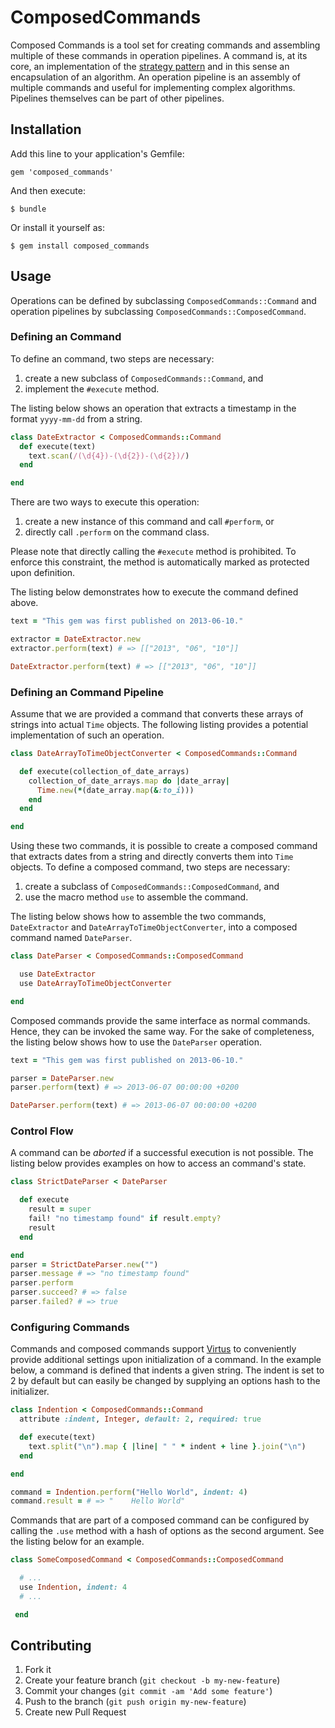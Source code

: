 # ComposedCommands

Composed Commands is a tool set for creating commands and assembling
multiple of these commands in operation pipelines. A command is, at its
core, an implementation of the [strategy
pattern](http://en.wikipedia.org/wiki/Strategy_pattern) and in this sense an
encapsulation of an algorithm. An operation pipeline is an assembly of multiple
commands and useful for implementing complex algorithms. Pipelines themselves
can be part of other pipelines.

## Installation

Add this line to your application's Gemfile:

    gem 'composed_commands'

And then execute:

    $ bundle

Or install it yourself as:

    $ gem install composed_commands

## Usage

Operations can be defined by subclassing `ComposedCommands::Command` and
operation pipelines by subclassing `ComposedCommands::ComposedCommand`.

### Defining an Command

To define an command, two steps are necessary:

1. create a new subclass of `ComposedCommands::Command`, and
2. implement the `#execute` method.

The listing below shows an operation that extracts a timestamp in the format
`yyyy-mm-dd` from a string.

```ruby
class DateExtractor < ComposedCommands::Command
  def execute(text)
    text.scan(/(\d{4})-(\d{2})-(\d{2})/)
  end

end
```

There are two ways to execute this operation:

1. create a new instance of this command and call `#perform`, or
2. directly call `.perform` on the command class.

Please note that directly calling the `#execute`
method is prohibited. To enforce this constraint, the method is automatically
marked as protected upon definition.

The listing below demonstrates how to execute the command defined above.

```ruby
text = "This gem was first published on 2013-06-10."

extractor = DateExtractor.new
extractor.perform(text) # => [["2013", "06", "10"]]

DateExtractor.perform(text) # => [["2013", "06", "10"]]
```

### Defining an Command Pipeline

Assume that we are provided a command that converts these arrays of strings
into actual `Time` objects. The following listing provides a potential
implementation of such an operation.

```ruby
class DateArrayToTimeObjectConverter < ComposedCommands::Command

  def execute(collection_of_date_arrays)
    collection_of_date_arrays.map do |date_array|
      Time.new(*(date_array.map(&:to_i)))
    end
  end

end
```

Using these two commands, it is possible to create a composed command that
extracts dates from a string and directly converts them into `Time` objects. To
define a composed command, two steps are necessary:

1. create a subclass of `ComposedCommands::ComposedCommand`, and
2. use the macro method `use` to assemble the command.

The listing below shows how to assemble the two commands, `DateExtractor` and
`DateArrayToTimeObjectConverter`, into a composed command named `DateParser`.

```ruby
class DateParser < ComposedCommands::ComposedCommand

  use DateExtractor
  use DateArrayToTimeObjectConverter

end
```

Composed commands provide the same interface as normal commands. Hence,
they can be invoked the same way. For the sake of completeness, the listing
below shows how to use the `DateParser` operation.

```ruby
text = "This gem was first published on 2013-06-10."

parser = DateParser.new
parser.perform(text) # => 2013-06-07 00:00:00 +0200

DateParser.perform(text) # => 2013-06-07 00:00:00 +0200
```

### Control Flow

A command can be *aborted* if a successful execution is not
possible. The listing below provides examples on how to access an command's state.

```ruby
class StrictDateParser < DateParser

  def execute
    result = super
    fail! "no timestamp found" if result.empty?
    result
  end

end
parser = StrictDateParser.new("")
parser.message # => "no timestamp found"
parser.perform
parser.succeed? # => false
parser.failed? # => true
```

### Configuring Commands

Commands and composed commands support
[Virtus](https://github.com/solnic/virtus) to conveniently
provide additional settings upon initialization of a command. In the
example below, a command is defined that indents a given string. The indent
is set to 2 by default but can easily be changed by supplying an options hash
to the initializer.

```ruby
class Indention < ComposedCommands::Command
  attribute :indent, Integer, default: 2, required: true

  def execute(text)
    text.split("\n").map { |line| " " * indent + line }.join("\n")
  end

end

command = Indention.perform("Hello World", indent: 4)
command.result = # => "    Hello World"
```

Commands that are part of a composed command can be configured by calling
the `.use` method with a hash of options as the second argument. See the
listing below for an example.

```ruby
class SomeComposedCommand < ComposedCommands::ComposedCommand

  # ...
  use Indention, indent: 4
  # ...

 end
```

## Contributing

1. Fork it
2. Create your feature branch (`git checkout -b my-new-feature`)
3. Commit your changes (`git commit -am 'Add some feature'`)
4. Push to the branch (`git push origin my-new-feature`)
5. Create new Pull Request
